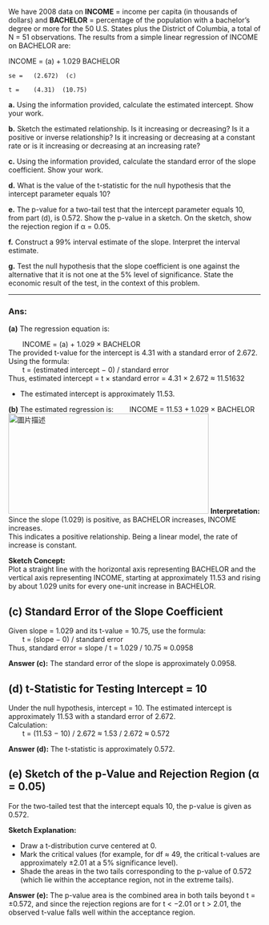 We have 2008 data on **INCOME** = income per capita (in thousands of dollars) and **BACHELOR** = percentage of the population with a bachelor’s degree or more for the 50 U.S. States plus the District of Columbia, a total of N = 51 observations. The results from a simple linear regression of INCOME on BACHELOR are:

INCOME = (a) + 1.029 BACHELOR

    se =   (2.672)  (c)

    t =    (4.31)  (10.75)

**a.** Using the information provided, calculate the estimated intercept. Show your work.

**b.** Sketch the estimated relationship. Is it increasing or decreasing? Is it a positive or inverse relationship? Is it increasing or decreasing at a constant rate or is it increasing or decreasing at an increasing rate?

**c.** Using the information provided, calculate the standard error of the slope coefficient. Show your work.

**d.** What is the value of the t-statistic for the null hypothesis that the intercept parameter equals 10?

**e.** The p-value for a two-tail test that the intercept parameter equals 10, from part (d), is 0.572. Show the p-value in a sketch. On the sketch, show the rejection region if α = 0.05.

**f.** Construct a 99% interval estimate of the slope. Interpret the interval estimate.

**g.** Test the null hypothesis that the slope coefficient is one against the alternative that it is not one at the 5% level of significance. State the economic result of the test, in the context of this problem.

---
### Ans:

**(a)**
The regression equation is:

  INCOME = (a) + 1.029 × BACHELOR  
The provided t-value for the intercept is 4.31 with a standard error of 2.672.  
Using the formula:  
  t = (estimated intercept − 0) / standard error  
Thus, estimated intercept = t × standard error = 4.31 × 2.672 ≈ 11.51632  

* The estimated intercept is approximately 11.53.

**(b)**
The estimated regression is:
  INCOME = 11.53 + 1.029 × BACHELOR  
<img src="https://github.com/user-attachments/assets/6ed35ff5-b685-4bc7-b0c2-2d2ac9d9410a" alt="圖片描述" width="400" height="200" />
**Interpretation:**  
Since the slope (1.029) is positive, as BACHELOR increases, INCOME increases.  
This indicates a positive relationship. Being a linear model, the rate of increase is constant.

**Sketch Concept:**  
Plot a straight line with the horizontal axis representing BACHELOR and the vertical axis representing INCOME, starting at approximately 11.53 and rising by about 1.029 units for every one-unit increase in BACHELOR.

## (c) Standard Error of the Slope Coefficient
Given slope = 1.029 and its t-value = 10.75, use the formula:  
  t = (slope − 0) / standard error  
Thus, standard error = slope / t = 1.029 / 10.75 ≈ 0.0958  

**Answer (c):** The standard error of the slope is approximately 0.0958.

## (d) t-Statistic for Testing Intercept = 10
Under the null hypothesis, intercept = 10. The estimated intercept is approximately 11.53 with a standard error of 2.672.  
Calculation:  
  t = (11.53 − 10) / 2.672 ≈ 1.53 / 2.672 ≈ 0.572  

**Answer (d):** The t-statistic is approximately 0.572.

## (e) Sketch of the p-Value and Rejection Region (α = 0.05)
For the two-tailed test that the intercept equals 10, the p-value is given as 0.572.

**Sketch Explanation:**  
- Draw a t-distribution curve centered at 0.  
- Mark the critical values (for example, for df ≈ 49, the critical t-values are approximately ±2.01 at a 5% significance level).  
- Shade the areas in the two tails corresponding to the p-value of 0.572 (which lie within the acceptance region, not in the extreme tails).

**Answer (e):** The p-value area is the combined area in both tails beyond t = ±0.572, and since the rejection regions are for t < −2.01 or t > 2.01, the observed t-value falls well within the acceptance region.
